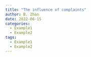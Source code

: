 ```yaml
---
title: "The influence of complaints"
author: B. Zhan
date: 2022-06-15
categories: 
  - Example1
  - Example2
tags:
  - Example1
  - Example2
---
```

